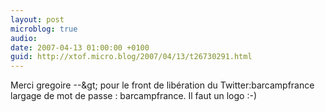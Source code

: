 ```yaml
---
layout: post
microblog: true
audio: 
date: 2007-04-13 01:00:00 +0100
guid: http://xtof.micro.blog/2007/04/13/t26730291.html
---
```

Merci gregoire --&amp;gt;  pour le front de libération du Twitter:barcampfrance largage de mot de passe : barcampfrance. Il faut un logo :-)
